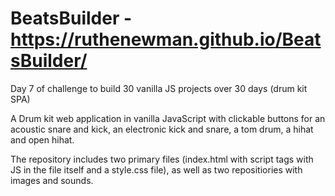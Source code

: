 # BeatsBuilder - https://ruthenewman.github.io/BeatsBuilder/

Day 7 of challenge to build 30 vanilla JS projects over 30 days (drum kit SPA)

A Drum kit web application in vanilla JavaScript with clickable buttons for an acoustic snare and kick, an electronic kick
and snare, a tom drum, a hihat and open hihat.

The repository includes two primary files (index.html with script tags with JS in the file itself and a style.css file), 
as well as two repositiories with images and sounds.


